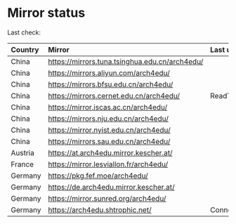 <script src="./time.js"></script>
# Mirror status
Last check: <script type="text/javascript">localize(1759177394.6760533);</script>

|Country|Mirror|Last update|
|:------|:-----|:----------|
|China|https://mirrors.tuna.tsinghua.edu.cn/arch4edu/|<script type="text/javascript">localize(1759171952);</script>|
|China|https://mirrors.aliyun.com/arch4edu/|<script type="text/javascript">localize(1759128622);</script>|
|China|https://mirrors.bfsu.edu.cn/arch4edu/|<script type="text/javascript">localize(1759128622);</script>|
|China|https://mirrors.cernet.edu.cn/arch4edu/|ReadTimeout|
|China|https://mirror.iscas.ac.cn/arch4edu/|<script type="text/javascript">localize(1759171952);</script>|
|China|https://mirrors.nju.edu.cn/arch4edu/|<script type="text/javascript">localize(1759084783);</script>|
|China|https://mirror.nyist.edu.cn/arch4edu/|<script type="text/javascript">localize(1759128622);</script>|
|China|https://mirrors.sau.edu.cn/arch4edu/|<script type="text/javascript">localize(1756795646);</script>|
|Austria|https://at.arch4edu.mirror.kescher.at/|<script type="text/javascript">localize(1756104457);</script>|
|France|https://mirror.lesviallon.fr/arch4edu/|<script type="text/javascript">localize(1756709288);</script>|
|Germany|https://pkg.fef.moe/arch4edu/|<script type="text/javascript">localize(1756104457);</script>|
|Germany|https://de.arch4edu.mirror.kescher.at/|<script type="text/javascript">localize(1756104457);</script>|
|Germany|https://mirror.sunred.org/arch4edu/|<script type="text/javascript">localize(1759128622);</script>|
|Germany|https://arch4edu.shtrophic.net/|ConnectionError|

<script src="./tablefilter/tablefilter.js"></script>
<script src="./table.js"></script>